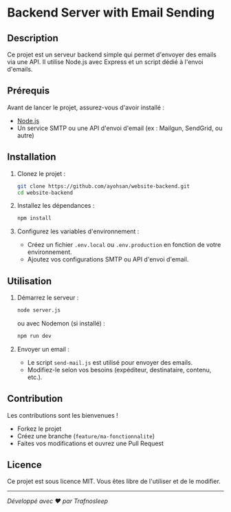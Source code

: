 # Backend Server with Email Sending

## Description
Ce projet est un serveur backend simple qui permet d'envoyer des emails via une API. Il utilise Node.js avec Express et un script dédié à l'envoi d'emails.

## Prérequis
Avant de lancer le projet, assurez-vous d'avoir installé :
- [Node.js](https://nodejs.org/)
- Un service SMTP ou une API d'envoi d'email (ex : Mailgun, SendGrid, ou autre)

## Installation
1. Clonez le projet :
   ``` bash
   git clone https://github.com/ayohsan/website-backend.git
   cd website-backend
   ```

2. Installez les dépendances :
   ``` bash
   npm install
   ```

3. Configurez les variables d'environnement :
   - Créez un fichier `.env.local` ou `.env.production` en fonction de votre environnement.
   - Ajoutez vos configurations SMTP ou API d'envoi d'email.

## Utilisation
1. Démarrez le serveur :
   ```bash
   node server.js
   ```
   ou avec Nodemon (si installé) :
   ```bash
   npm run dev
   ```

2. Envoyer un email :
   - Le script `send-mail.js` est utilisé pour envoyer des emails.
   - Modifiez-le selon vos besoins (expéditeur, destinataire, contenu, etc.).

## Contribution
Les contributions sont les bienvenues !
- Forkez le projet
- Créez une branche (`feature/ma-fonctionnalite`)
- Faites vos modifications et ouvrez une Pull Request

## Licence
Ce projet est sous licence MIT. Vous êtes libre de l'utiliser et de le modifier.

---
*Développé avec ❤️ par Trafnosleep*
